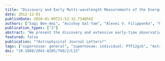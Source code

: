 ```yaml
---
title: "Discovery and Early Multi-wavelength Measurements of the Energetic Type Ic Supernova PTF12gzk: A Massive-star Explosion in a Dwarf Host Galaxy"
date: 2012-12-01
publishDate: 2020-01-09T21:52:32.714854Z
authors: ["Sagi Ben-Ami", "Avishay Gal-Yam", "Alexei V. Filippenko", "Paolo A. Mazzali", "Maryam Modjaz", "Ofer Yaron", "Iair Arcavi", "S. Bradley Cenko", "Assaf Horesh", "D. Andrew Howell", "Melissa L. Graham", "J. Chuck Horst", "Myunshin Im", "Yiseul Jeon", "Shrinivas R. Kulkarni", "Douglas C. Leonard", "Daniel Perley", "Elena Pian", "David J. Sand", "Mark Sullivan", "Juliette C. Becker", "David Bersier", "Joshua S. Bloom", "Michael Bottom", "Peter J. Brown", "Kelsey I. Clubb", "Ben Dilday", "Richard C. Dixon", "Aryeh L. Fortinsky", "Derek B. Fox", "Luis A. Gonzalez", "Avet Harutyunyan", "Mansi M. Kasliwal", "Weidong Li", "Matthew A. Malkan", "Ilan Manulis", "Thomas Matheson", "Nicholas A. Moskovitz", "Philip S. Muirhead", "Peter E. Nugent", "Eran O. Ofek", "Robert M. Quimby", "Joseph W. Richards", "Nathaniel R. Ross", "Kinchen J. Searcy", "Jeffrey M. Silverman", "Nathan Smith", "Andrew Vanderburg", "Emma S. Walker"]
publication_types: ["2"]
abstract: "We present the discovery and extensive early-time observations of the Type Ic supernova (SN) PTF12gzk. Our light curves show a rise of 0.8 mag within 2.5 hr. Power-law fits (f(t)vprop(t - t $_0$)$^ n $) to these data constrain the explosion date to within one day. We cannot rule out a quadratic fireball model, but higher values of n are possible as well for larger areas in the fit parameter space. Our bolometric light curve and a dense spectral sequence are used to estimate the physical parameters of the exploding star and of the explosion. We show that the photometric evolution of PTF12gzk is slower than that of most SNe Ic. The high ejecta expansion velocities we measure (åisebox-0.5ex 30, 000 km s$^-1$ derived from line minima four days after explosion) are similar to the observed velocities of broad-lined SNe Ic associated with gamma- ray bursts (GRBs) rather than to normal SN Ic velocities. Yet, this SN does not show the persistent broad lines that are typical of broad-lined SNe Ic. The host-galaxy characteristics are also consistent with GRB-SN hosts, and not with normal SN Ic hosts. By comparison with the spectroscopically similar SN 2004aw, we suggest that the observed properties of PTF12gzk indicate an initial progenitor mass of 25-35 M $_☉$ and a large ((5-10) × 10$^51$ erg) kinetic energy, the later being close to the regime of GRB-SN properties."
featured: false
publication: "*Astrophysical Journal Letters*"
tags: ["supernovae: general", "supernovae: individual: PTF12gzk", "Astrophysics - Cosmology and Nongalactic Astrophysics"]
doi: "10.1088/2041-8205/760/2/L33"
---
```


